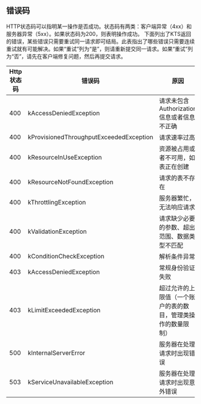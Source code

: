 ## 错误码

HTTP状态码可以指明某一操作是否成功。状态码有两类：客户端异常（4xx）和服务器异常（5xx）。如果状态码为200，则表明操作成功。
下面列出了KTS返回的错误，某些错误只需要重试同一请求即可结局。此表指出了哪些错误只需要连续重试就有可能解决。如果“重试”列为“是”，则请重新提交同一请求。如果“重试”列为“否”，请先在客户端修复问题，然后再提交请求。

Http状态码	| 错误码 | 原因 | 重试
-----| ---- | ---- | ----
400	| kAccessDeniedException | 请求未包含Authorization信息或者信息不正确 | 否
400	| kProvisionedThroughputExceededException | 请求速率过高 | 是
400	| kResourceInUseException | 资源被占用或者不可用，如表正在创建 | 否
400	| kResourceNotFoundException | 请求的表不存在 | 否
400	| kThrottlingException | 服务器繁忙，无法响应请求 | 是
400	| kValidationException | 请求缺少必要的参数、超出范围、数据类型不匹配 | 否
400	| kConditionCheckException | 解析条件异常 | 否
403	| kAccessDeniedException | 常规身份验证失败 | 否
403	| kLimitExceededException | 超过允许的上限值（一个账户的表的数目，管理类操作的数量限制）  | 否
500	| kInternalServerError | 服务器在处理请求时出现错误 | 是
503	| kServiceUnavailableException | 服务器在处理请求时出现意外错误 | 是
